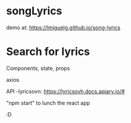 # songLyrics
demo at: https://lmiguelg.github.io/song-lyrics

# Search for lyrics

Components, state, props

axios

API -lyricsovn: https://lyricsovh.docs.apiary.io/#


"npm start" to lunch the react app

:D
